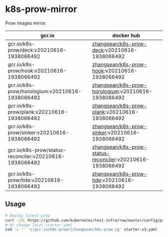 # k8s-prow-mirror

Prow images mirror.

gcr.io | docker hub
---|---
gcr.io/k8s-prow/deck:v20210616-1938066492 | [zhangsean/k8s-prow-deck](https://hub.docker.com/r/zhangsean/k8s-prow-deck):v20210616-1938066492
gcr.io/k8s-prow/hook:v20210616-1938066492 | [zhangsean/k8s-prow-hook](https://hub.docker.com/r/zhangsean/k8s-prow-hook):v20210616-1938066492
gcr.io/k8s-prow/horologium:v20210616-1938066492 | [zhangsean/k8s-prow-horologium](https://hub.docker.com/r/zhangsean/k8s-prow-horologium):v20210616-1938066492
gcr.io/k8s-prow/plank:v20210616-1938066492 | [zhangsean/k8s-prow-plank](https://hub.docker.com/r/zhangsean/k8s-prow-plank):v20210616-1938066492
gcr.io/k8s-prow/sinker:v20210616-1938066492 | [zhangsean/k8s-prow-sinker](https://hub.docker.com/r/zhangsean/k8s-prow-sinker):v20210616-1938066492
gcr.io/k8s-prow/status-reconciler:v20210616-1938066492 | [zhangsean/k8s-prow-status-reconciler](https://hub.docker.com/r/zhangsean/k8s-prow-status-reconciler):v20210616-1938066492
gcr.io/k8s-prow/tide:v20210616-1938066492 | [zhangsean/k8s-prow-tide](https://hub.docker.com/r/zhangsean/k8s-prow-tide):v20210616-1938066492

## Usage

```bash
# Deploy latest prow
curl -sSL https://github.com/kubernetes/test-infra/raw/master/config/prow/cluster/starter-s3.yaml | sed 's|gcr.io/k8s-prow/|zhangsean/k8s-prow-|g' | kubectl apply -f -
# Or change local starter.yaml
sed -i '' 's|gcr.io/k8s-prow/|zhangsean/k8s-prow-|g' starter-s3.yaml
```
